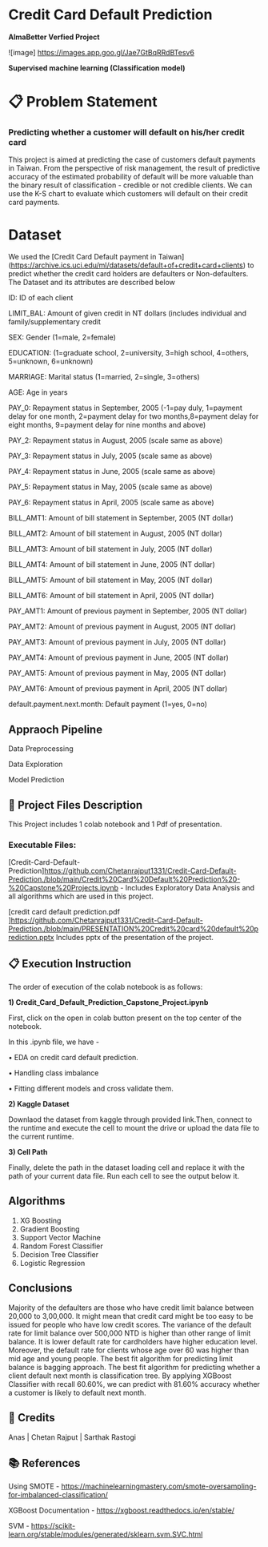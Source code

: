 # Credit Card Default Prediction
**AlmaBetter Verfied Project**

![image] https://images.app.goo.gl/Jae7GtBqRRdBTesv6

**Supervised machine learning (Classification model)**

# 📋 Problem Statement
### **Predicting whether a customer will default on his/her credit card**
This project is aimed at predicting the case of customers default payments in Taiwan. From the perspective of risk management, the result of predictive accuracy of the estimated probability of default will be more valuable than the binary result of classification - credible or not credible clients. We can use the K-S chart to evaluate which customers will default on their credit card payments.

# Dataset
We used the [Credit Card Default payment in Taiwan] (https://archive.ics.uci.edu/ml/datasets/default+of+credit+card+clients) to predict whether the credit card holders are defaulters or Non-defaulters. The Dataset and its attributes are described below

ID: ID of each client

LIMIT_BAL: Amount of given credit in NT dollars (includes individual and family/supplementary credit

SEX: Gender (1=male, 2=female)

EDUCATION: (1=graduate school, 2=university, 3=high school, 4=others, 5=unknown, 6=unknown)

MARRIAGE: Marital status (1=married, 2=single, 3=others)

AGE: Age in years

PAY_0: Repayment status in September, 2005 (-1=pay duly, 1=payment delay for one month, 2=payment delay for two months,8=payment delay for eight months, 9=payment delay for nine months and above)

PAY_2: Repayment status in August, 2005 (scale same as above)

PAY_3: Repayment status in July, 2005 (scale same as above)

PAY_4: Repayment status in June, 2005 (scale same as above)

PAY_5: Repayment status in May, 2005 (scale same as above)

PAY_6: Repayment status in April, 2005 (scale same as above)

BILL_AMT1: Amount of bill statement in September, 2005 (NT dollar)

BILL_AMT2: Amount of bill statement in August, 2005 (NT dollar)

BILL_AMT3: Amount of bill statement in July, 2005 (NT dollar)

BILL_AMT4: Amount of bill statement in June, 2005 (NT dollar)

BILL_AMT5: Amount of bill statement in May, 2005 (NT dollar)

BILL_AMT6: Amount of bill statement in April, 2005 (NT dollar)

PAY_AMT1: Amount of previous payment in September, 2005 (NT dollar)

PAY_AMT2: Amount of previous payment in August, 2005 (NT dollar)

PAY_AMT3: Amount of previous payment in July, 2005 (NT dollar)

PAY_AMT4: Amount of previous payment in June, 2005 (NT dollar)

PAY_AMT5: Amount of previous payment in May, 2005 (NT dollar)

PAY_AMT6: Amount of previous payment in April, 2005 (NT dollar)

default.payment.next.month: Default payment (1=yes, 0=no)

 ## **Appraoch Pipeline**
  
  Data Preprocessing
  
  Data Exploration
  
  Model Prediction
  
  
 ## 💾 Project Files Description
 
This Project includes 1 colab notebook and 1 Pdf of presentation.

### **Executable Files:**
[Credit-Card-Default-Prediction]https://github.com/Chetanrajput1331/Credit-Card-Default-Prediction./blob/main/Credit%20Card%20Default%20Prediction%20-%20Capstone%20Projects.ipynb - Includes Exploratory Data Analysis and all algorithms which are used in this project.

[credit card default prediction.pdf ]https://github.com/Chetanrajput1331/Credit-Card-Default-Prediction./blob/main/PRESENTATION%20Credit%20card%20default%20prediction.pptx Includes pptx of the presentation of the project.

## 📋 **Execution Instruction**

The order of execution of the colab notebook is as follows:

**1) Credit_Card_Default_Prediction_Capstone_Project.ipynb**

First, click on the open in colab button present on the top center of the notebook.

In this .ipynb file, we have -

• EDA on credit card default prediction.

• Handling class imbalance 

• Fitting different models and cross validate them.

**2) Kaggle Dataset**

Downlaod the dataset from kaggle through provided link.Then, connect to the runtime and execute the cell to mount the drive or upload the data file to the current runtime.

**3) Cell Path**

Finally, delete the path in the dataset loading cell and replace it with the path of your current data file. Run each cell to see the output below it.

## **Algorithms**

1. XG Boosting
2. Gradient Boosting
3. Support Vector Machine
4. Random Forest Classifier
5. Decision Tree Classifier
6. Logistic Regression


## **Conclusions**

Majority of the defaulters are those who have credit limit balance between 20,000 to 3,00,000. It might mean that credit card might be too easy to be issued for people who have low credit scores.
The variance of the default rate for limit balance over 500,000 NTD is higher than other range of limit balance.
It is lower default rate for cardholders have higher education level. Moreover, the default rate for clients whose age over 60 was higher than mid age and young people.
The best fit algorithm for predicting limit balance is bagging approach. The best fit algorithm for predicting whether a client default next month is classification tree.
By applying XGBoost Classifier with recall 60.60%, we can predict with 81.60% accuracy whether a customer is likely to default next month.

## 📜 **Credits**
Anas | Chetan Rajput | Sarthak Rastogi

## 📚 **References**
Using SMOTE - https://machinelearningmastery.com/smote-oversampling-for-imbalanced-classification/

XGBoost Documentation - https://xgboost.readthedocs.io/en/stable/

SVM - https://scikit-learn.org/stable/modules/generated/sklearn.svm.SVC.html
